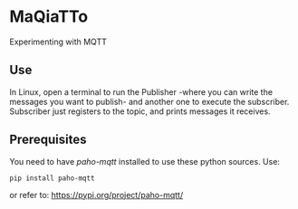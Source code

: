 # MaQiaTTo
Experimenting with MQTT

## Use
In Linux, open a terminal to run the Publisher -where you can write the
messages you want to publish- and another one to execute the subscriber.
Subscriber just registers to the topic, and prints messages it receives.

## Prerequisites
You need to have *paho-mqtt* installed to use these python sources.
Use:

    pip install paho-mqtt

or refer to: https://pypi.org/project/paho-mqtt/